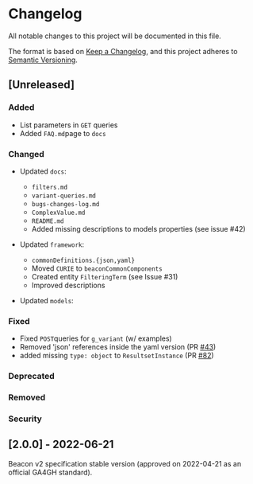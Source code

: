 # Changelog

All notable changes to this project will be documented in this file.

The format is based on [Keep a Changelog](https://keepachangelog.com/en/1.0.0/),
and this project adheres to [Semantic Versioning](https://semver.org/spec/v2.0.0.html).

## [Unreleased]

### Added

 * List parameters in `GET` queries
 * Added `FAQ.md`page to `docs`

### Changed

 * Updated `docs`:
    - `filters.md`
    - `variant-queries.md`
    - `bugs-changes-log.md` 
    - `ComplexValue.md`
    - `README.md`
    - Added missing descriptions to models properties (see issue #42)

 * Updated `framework`:

   - `commonDefinitions.{json,yaml}`
   - Moved `CURIE` to `beaconCommonComponents`
   - Created entity `FilteringTerm` (see Issue #31)
   - Improved descriptions

 * Updated `models`:

### Fixed

 * Fixed `POST`queries for `g_variant` (w/ examples)
 * Removed 'json' references inside the yaml version (PR [#43](https://github.com/ga4gh-beacon/beacon-v2/pull/43))
 * added missing `type: object` to `ResultsetInstance` (PR [#82](https://github.com/ga4gh-beacon/beacon-v2/pull/82))

### Deprecated

### Removed

### Security

## [2.0.0] - 2022-06-21

Beacon v2 specification stable version (approved on 2022-04-21 as an official GA4GH standard).
